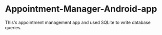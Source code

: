 # Appointment-Manager-Android-app
This's appointment management app and used SQLite to write database queries.   
